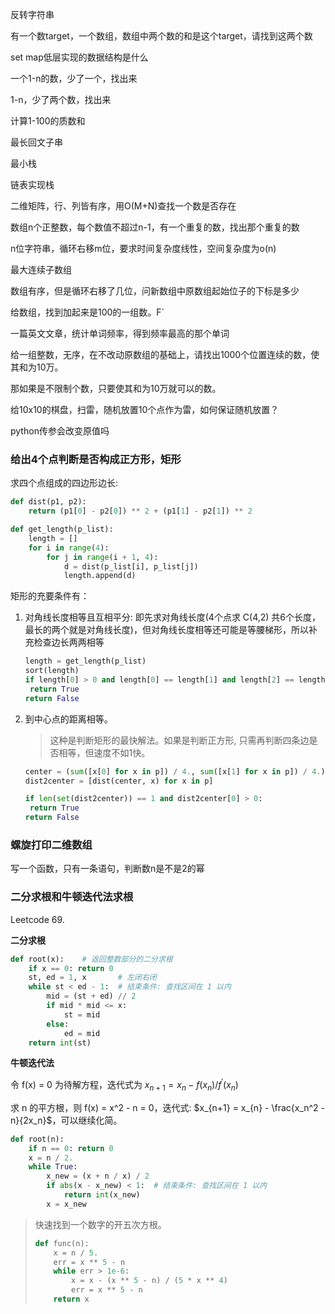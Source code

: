反转字符串

有一个数target，一个数组，数组中两个数的和是这个target，请找到这两个数

set map低层实现的数据结构是什么

一个1-n的数，少了一个，找出来

1-n，少了两个数，找出来

计算1-100的质数和

最长回文子串

最小栈

链表实现栈

二维矩阵，行、列皆有序，用O(M+N)查找一个数是否存在

数组n个正整数，每个数值不超过n-1，有一个重复的数，找出那个重复的数

n位字符串，循环右移m位，要求时间复杂度线性，空间复杂度为o(n)

最大连续子数组

数组有序，但是循环右移了几位，问新数组中原数组起始位子的下标是多少

给数组，找到加起来是100的一组数。F`

一篇英文文章，统计单词频率，得到频率最高的那个单词

给一组整数，无序，在不改动原数组的基础上，请找出1000个位置连续的数，使其和为10万。

那如果是不限制个数，只要使其和为10万就可以的数。

给10x10的棋盘，扫雷，随机放置10个点作为雷，如何保证随机放置？

python传参会改变原值吗

### 给出4个点判断是否构成正方形，矩形

求四个点组成的四边形边长:

```python
def dist(p1, p2):
    return (p1[0] - p2[0]) ** 2 + (p1[1] - p2[1]) ** 2

def get_length(p_list):
    length = []
    for i in range(4):
        for j in range(i + 1, 4):
            d = dist(p_list[i], p_list[j])
            length.append(d)
```

矩形的充要条件有：

1. 对角线长度相等且互相平分: 即先求对角线长度(4个点求 C(4,2) 共6个长度，最长的两个就是对角线长度)，但对角线长度相等还可能是等腰梯形，所以补充检查边长两两相等 

   ```python
   length = get_length(p_list)
   sort(length)
   if length[0] > 0 and length[0] == length[1] and length[2] == length[3] and length[4] == length[5]:
   	return True
   return False
   ```

2. 到中心点的距离相等。

   > 这种是判断矩形的最快解法。如果是判断正方形, 只需再判断四条边是否相等，但速度不如1快。

   ```python
   center = (sum([x[0] for x in p]) / 4., sum([x[1] for x in p]) / 4.)
   dist2center = [dist(center, x) for x in p]
   
   if len(set(dist2center)) == 1 and dist2center[0] > 0:
   	return True
   return False
   ```





### 螺旋打印二维数组

写一个函数，只有一条语句，判断数n是不是2的幂

### 二分求根和牛顿迭代法求根

Leetcode 69.

**二分求根**

```python
def root(x):	# 返回整数部分的二分求根
    if x == 0: return 0
    st, ed = 1, x		# 左闭右闭
    while st < ed - 1:	# 结束条件: 查找区间在 1 以内
        mid = (st + ed) // 2
        if mid * mid <= x:
            st = mid
        else:
            ed = mid
    return int(st)
```

**牛顿迭代法**

令 f(x) = 0 为待解方程，迭代式为 $x_{n + 1} = x_n - f(x_n) / f^\prime(x_n)$

求 n 的平方根，则 f(x)  = x^2 - n = 0，迭代式: $x_{n+1} = x_{n} - \frac{x_n^2 - n}{2x_n}$，可以继续化简。

```python
def root(n):
	if n == 0: return 0
    x = n / 2.
    while True:
        x_new = (x + n / x) / 2
        if abs(x - x_new) < 1:	# 结束条件: 查找区间在 1 以内
            return int(x_new)
        x = x_new
```

>  快速找到一个数字的开五次方根。
>
> ```python
> def func(n):
>     x = n / 5.
>     err = x ** 5 - n
>     while err > 1e-6:
>         x = x - (x ** 5 - n) / (5 * x ** 4)
>         err = x ** 5 - n
>     return x
> ```

